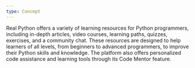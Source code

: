 ```yaml
---
type: Concept
---
```


Real Python offers a variety of learning resources for Python programmers, including in-depth articles, video courses, learning paths, quizzes, exercises, and a community chat. These resources are designed to help learners of all levels, from beginners to advanced programmers, to improve their Python skills and knowledge. The platform also offers personalized code assistance and learning tools through its Code Mentor feature.